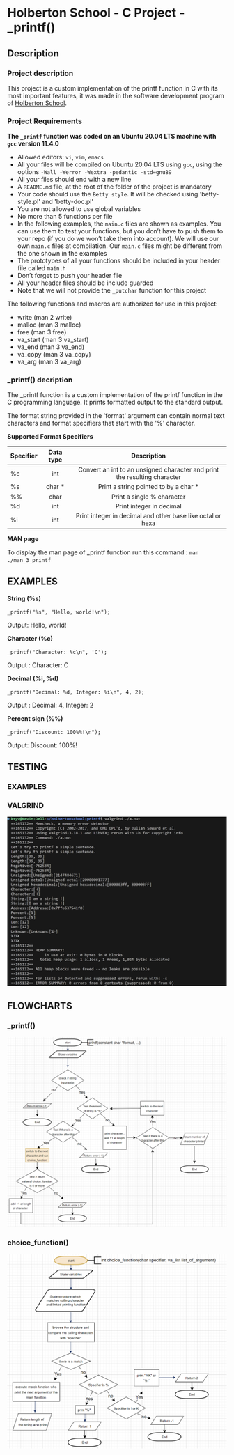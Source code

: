 # Holberton School - C Project - _printf()

## Description

### Project description

This project is a custom implementation of the printf function in C with its most important features, it was made in the software development program of [Holberton School](https://www.holbertonschool.com/).

### Project Requirements

**The `_printf` function was coded on an Ubuntu 20.04 LTS machine with `gcc` version 11.4.0**

- Allowed editors: `vi`, `vim`, `emacs`
- All your files will be compiled on Ubuntu 20.04 LTS using `gcc`, using the options `-Wall -Werror -Wextra -pedantic -std=gnu89`
- All your files should end with a new line
- A `README.md` file, at the root of the folder of the project is mandatory
- Your code should use the `Betty style`. It will be checked using 'betty-style.pl' and 'betty-doc.pl'
- You are not allowed to use global variables
- No more than 5 functions per file
- In the following examples, the `main.c` files are shown as examples. You can use them to test your functions, but you don’t have to push them to your repo (if you do we won’t take them into account). We will use our own `main.c` files at compilation. Our `main.c` files might be different from the one shown in the examples
- The prototypes of all your functions should be included in your header file called `main.h`
- Don’t forget to push your header file
- All your header files should be include guarded
- Note that we will not provide the `_putchar` function for this project

The following functions and macros are authorized for use in this project:

- write (man 2 write)
- malloc (man 3 malloc)
- free (man 3 free)
- va_start (man 3 va_start)
- va_end (man 3 va_end)
- va_copy (man 3 va_copy)
- va_arg (man 3 va_arg)

### _printf() decription

The _printf function is a custom implementation of the printf function in the C programming language. It prints formatted output to the standard output.

The format string provided in the 'format' argument can contain normal text characters and format specifiers that start with the '%' character.

**Supported Format Specifiers**

| Specifier  | Data type | Description |
| ------------- |:-------------:|:-------------:|
| %c      | int    | Convert an int to an unsigned character and print the resulting character  |
| %s      | char * | Print a string pointed to by a char *  |
| %%      | char   | Print a single % character  |
| %d      | int    | Print integer in decimal |
| %i      | int    | Print integer in decimal and other base like octal or hexa|

**MAN page**

To display the man page of _printf function run this command :
`man ./man_3_printf`

## EXAMPLES

**String (%s)**
```
_printf("%s", "Hello, world!\n");
```
Output:
Hello, world!

**Character (%c)**
```
_printf("Character: %c\n", 'C');
```
Output :
Character: C

**Decimal (%i, %d)**
```
_printf("Decimal: %d, Integer: %i\n", 4, 2);
```
Output :
Decimal: 4, Integer: 2

**Percent sign (%%)**
```
_printf("Discount: 100%%!\n");
```
Output:
Discount: 100%!

## TESTING

### EXAMPLES

### VALGRIND

![Valgrind's output](/images_readme/valgrind_output.png)

## FLOWCHARTS

### _printf()

![_printf()'s flowchart](/images_readme/flowchart_printf.png)

### choice_function()

![choice_function()'s flowchart](/images_readme/flowchart_choicefunction.png)